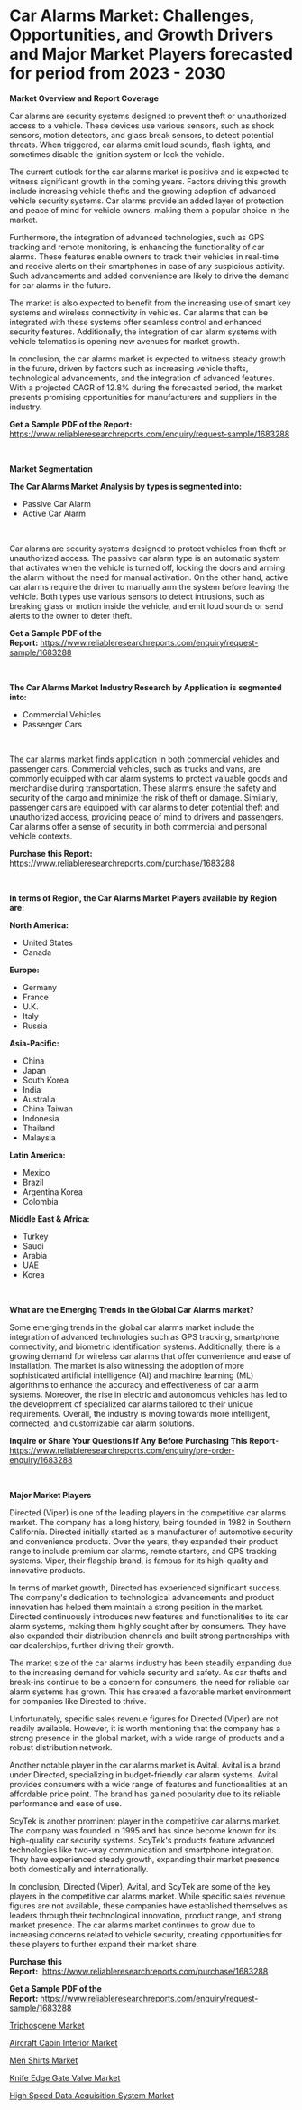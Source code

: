 <p><h1>Car Alarms Market: Challenges, Opportunities, and Growth Drivers and Major Market Players forecasted for period from 2023 - 2030</h1></p><p><strong>Market Overview and Report Coverage</strong></p>
<p><p>Car alarms are security systems designed to prevent theft or unauthorized access to a vehicle. These devices use various sensors, such as shock sensors, motion detectors, and glass break sensors, to detect potential threats. When triggered, car alarms emit loud sounds, flash lights, and sometimes disable the ignition system or lock the vehicle.</p><p>The current outlook for the car alarms market is positive and is expected to witness significant growth in the coming years. Factors driving this growth include increasing vehicle thefts and the growing adoption of advanced vehicle security systems. Car alarms provide an added layer of protection and peace of mind for vehicle owners, making them a popular choice in the market.</p><p>Furthermore, the integration of advanced technologies, such as GPS tracking and remote monitoring, is enhancing the functionality of car alarms. These features enable owners to track their vehicles in real-time and receive alerts on their smartphones in case of any suspicious activity. Such advancements and added convenience are likely to drive the demand for car alarms in the future.</p><p>The market is also expected to benefit from the increasing use of smart key systems and wireless connectivity in vehicles. Car alarms that can be integrated with these systems offer seamless control and enhanced security features. Additionally, the integration of car alarm systems with vehicle telematics is opening new avenues for market growth.</p><p>In conclusion, the car alarms market is expected to witness steady growth in the future, driven by factors such as increasing vehicle thefts, technological advancements, and the integration of advanced features. With a projected CAGR of 12.8% during the forecasted period, the market presents promising opportunities for manufacturers and suppliers in the industry.</p></p>
<p><strong>Get a Sample PDF of the Report:</strong> <a href="https://www.reliableresearchreports.com/enquiry/request-sample/1683288">https://www.reliableresearchreports.com/enquiry/request-sample/1683288</a></p>
<p>&nbsp;</p>
<p><strong>Market Segmentation</strong></p>
<p><strong>The Car Alarms Market Analysis by types is segmented into:</strong></p>
<p><ul><li>Passive Car Alarm</li><li>Active Car Alarm</li></ul></p>
<p>&nbsp;</p>
<p><p>Car alarms are security systems designed to protect vehicles from theft or unauthorized access. The passive car alarm type is an automatic system that activates when the vehicle is turned off, locking the doors and arming the alarm without the need for manual activation. On the other hand, active car alarms require the driver to manually arm the system before leaving the vehicle. Both types use various sensors to detect intrusions, such as breaking glass or motion inside the vehicle, and emit loud sounds or send alerts to the owner to deter theft.</p></p>
<p><strong>Get a Sample PDF of the Report:</strong>&nbsp;<a href="https://www.reliableresearchreports.com/enquiry/request-sample/1683288">https://www.reliableresearchreports.com/enquiry/request-sample/1683288</a></p>
<p>&nbsp;</p>
<p><strong>The Car Alarms Market Industry Research by Application is segmented into:</strong></p>
<p><ul><li>Commercial Vehicles</li><li>Passenger Cars</li></ul></p>
<p>&nbsp;</p>
<p><p>The car alarms market finds application in both commercial vehicles and passenger cars. Commercial vehicles, such as trucks and vans, are commonly equipped with car alarm systems to protect valuable goods and merchandise during transportation. These alarms ensure the safety and security of the cargo and minimize the risk of theft or damage. Similarly, passenger cars are equipped with car alarms to deter potential theft and unauthorized access, providing peace of mind to drivers and passengers. Car alarms offer a sense of security in both commercial and personal vehicle contexts.</p></p>
<p><strong>Purchase this Report:</strong>&nbsp; <a href="https://www.reliableresearchreports.com/purchase/1683288">https://www.reliableresearchreports.com/purchase/1683288</a></p>
<p>&nbsp;</p>
<p><strong>In terms of Region, the Car Alarms Market Players available by Region are:</strong></p>
<p>
    <p> <strong> North America: </strong>
        <ul>
            <li>United States</li>
            <li>Canada</li>
        </ul>
        </p> 
    <p> <strong> Europe: </strong>
        <ul>
            <li>Germany</li>
            <li>France</li>
            <li>U.K.</li>
            <li>Italy</li>
            <li>Russia</li>
        </ul>
        </p> 
    <p> <strong> Asia-Pacific: </strong>
        <ul>
            <li>China</li>
            <li>Japan</li>
            <li>South Korea</li>
            <li>India</li>
            <li>Australia</li>
            <li>China Taiwan</li>
            <li>Indonesia</li>
            <li>Thailand</li>
            <li>Malaysia</li>
        </ul>
        </p> 
    <p> <strong> Latin America: </strong>
        <ul>
            <li>Mexico</li>
            <li>Brazil</li>
            <li>Argentina Korea</li>
            <li>Colombia</li>
        </ul>
        </p> 
    <p> <strong> Middle East & Africa: </strong>
        <ul>
            <li>Turkey</li>
            <li>Saudi</li>
            <li>Arabia</li>
            <li>UAE</li>
            <li>Korea</li>
        </ul>
    </p>
    </p>
<p>&nbsp;</p>
<p><strong>What are the Emerging Trends in the Global Car Alarms market?</strong></p>
<p><p>Some emerging trends in the global car alarms market include the integration of advanced technologies such as GPS tracking, smartphone connectivity, and biometric identification systems. Additionally, there is a growing demand for wireless car alarms that offer convenience and ease of installation. The market is also witnessing the adoption of more sophisticated artificial intelligence (AI) and machine learning (ML) algorithms to enhance the accuracy and effectiveness of car alarm systems. Moreover, the rise in electric and autonomous vehicles has led to the development of specialized car alarms tailored to their unique requirements. Overall, the industry is moving towards more intelligent, connected, and customizable car alarm solutions.</p></p>
<p><strong>Inquire or Share Your Questions If Any Before Purchasing This Report</strong>- <a href="https://www.reliableresearchreports.com/enquiry/pre-order-enquiry/1683288">https://www.reliableresearchreports.com/enquiry/pre-order-enquiry/1683288</a></p>
<p>&nbsp;</p>
<p><strong>Major Market Players</strong></p>
<p><p>Directed (Viper) is one of the leading players in the competitive car alarms market. The company has a long history, being founded in 1982 in Southern California. Directed initially started as a manufacturer of automotive security and convenience products. Over the years, they expanded their product range to include premium car alarms, remote starters, and GPS tracking systems. Viper, their flagship brand, is famous for its high-quality and innovative products.</p><p>In terms of market growth, Directed has experienced significant success. The company's dedication to technological advancements and product innovation has helped them maintain a strong position in the market. Directed continuously introduces new features and functionalities to its car alarm systems, making them highly sought after by consumers. They have also expanded their distribution channels and built strong partnerships with car dealerships, further driving their growth.</p><p>The market size of the car alarms industry has been steadily expanding due to the increasing demand for vehicle security and safety. As car thefts and break-ins continue to be a concern for consumers, the need for reliable car alarm systems has grown. This has created a favorable market environment for companies like Directed to thrive.</p><p>Unfortunately, specific sales revenue figures for Directed (Viper) are not readily available. However, it is worth mentioning that the company has a strong presence in the global market, with a wide range of products and a robust distribution network.</p><p>Another notable player in the car alarms market is Avital. Avital is a brand under Directed, specializing in budget-friendly car alarm systems. Avital provides consumers with a wide range of features and functionalities at an affordable price point. The brand has gained popularity due to its reliable performance and ease of use.</p><p>ScyTek is another prominent player in the competitive car alarms market. The company was founded in 1995 and has since become known for its high-quality car security systems. ScyTek's products feature advanced technologies like two-way communication and smartphone integration. They have experienced steady growth, expanding their market presence both domestically and internationally.</p><p>In conclusion, Directed (Viper), Avital, and ScyTek are some of the key players in the competitive car alarms market. While specific sales revenue figures are not available, these companies have established themselves as leaders through their technological innovation, product range, and strong market presence. The car alarms market continues to grow due to increasing concerns related to vehicle security, creating opportunities for these players to further expand their market share.</p></p>
<p><strong>Purchase this Report:</strong>&nbsp;&nbsp;<a href="https://www.reliableresearchreports.com/purchase/1683288">https://www.reliableresearchreports.com/purchase/1683288</a></p>
<p></p>
<p><strong>Get a Sample PDF of the Report:</strong>&nbsp;<a href="https://www.reliableresearchreports.com/enquiry/request-sample/1683288">https://www.reliableresearchreports.com/enquiry/request-sample/1683288</a></p>
<p><p><a href="https://medium.com/@sarademiri71/triphosgene-market-size-cagr-trends-2024-2030-135b9df26b35">Triphosgene Market</a></p><p><a href="https://github.com/amonskiyk/Market-Research-Report-List-1/blob/main/aircraft-cabin-interior-market.md">Aircraft Cabin Interior Market</a></p><p><a href="https://medium.com/@anilaxhafa2022/men-shirts-market-exploring-market-share-market-trends-and-future-growth-830696030004">Men Shirts Market</a></p><p><a href="https://www.linkedin.com/pulse/knife-edge-gate-valve-market-share-amp-new-trends-analysis-tqlue/">Knife Edge Gate Valve Market</a></p><p><a href="https://www.linkedin.com/pulse/high-speed-data-acquisition-system-market-research-report-oymne/">High Speed Data Acquisition System Market</a></p></p>